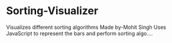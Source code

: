 # Sorting-Visualizer
Visualizes different sorting algorithms 
Made by-Mohit Singh
Uses JavaScript to represent the bars and perform sorting algo....
